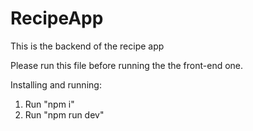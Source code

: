 # RecipeApp
This is the backend of the recipe app

Please run this file before running the the front-end one.

Installing and running:

1. Run "npm i"
2. Run "npm run dev"
 
